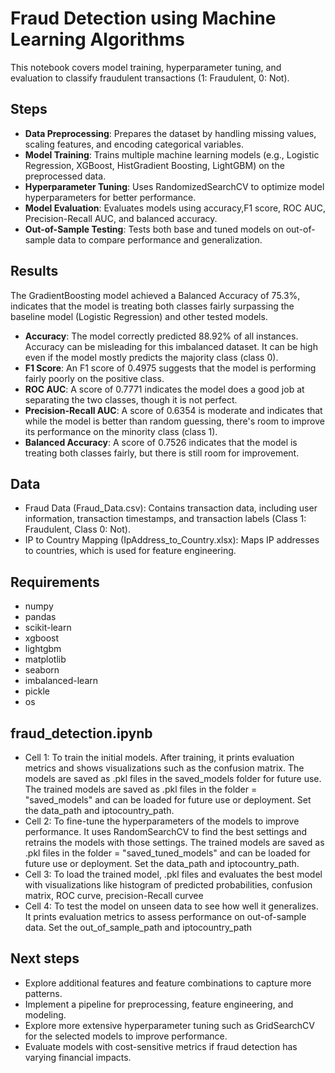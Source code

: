 # Fraud Detection using Machine Learning Algorithms

This notebook covers model training, hyperparameter tuning, and evaluation to classify fraudulent transactions (1: Fraudulent, 0: Not).

## Steps
- **Data Preprocessing**: Prepares the dataset by handling missing values, scaling features, and encoding categorical variables.
- **Model Training**: Trains multiple machine learning models (e.g., Logistic Regression, XGBoost, HistGradient Boosting, LightGBM) on the preprocessed data.
- **Hyperparameter Tuning**: Uses RandomizedSearchCV to optimize model hyperparameters for better performance.
- **Model Evaluation**: Evaluates models using accuracy,F1 score, ROC AUC, Precision-Recall AUC, and balanced accuracy.
- **Out-of-Sample Testing**: Tests both base and tuned models on out-of-sample data to compare performance and generalization.

## Results
The GradientBoosting model achieved a Balanced Accuracy of 75.3%, indicates that the model is treating both classes fairly surpassing the baseline model (Logistic Regression) and other tested models. 

- **Accuracy**: The model correctly predicted 88.92% of all instances. Accuracy can be misleading for this imbalanced dataset. It can be high even if the model mostly predicts the majority class (class 0). 
- **F1 Score**: An F1 score of 0.4975 suggests that the model is performing fairly poorly on the positive class. 
- **ROC AUC**: A score of 0.7771 indicates the model does a good job at separating the two classes, though it is not perfect.
- **Precision-Recall AUC**: A score of 0.6354 is moderate and indicates that while the model is better than random guessing, there's room to improve its performance on the minority class (class 1).
- **Balanced Accuracy**: A score of 0.7526 indicates that the model is treating both classes fairly, but there is still room for improvement.

## Data
- Fraud Data (Fraud_Data.csv): Contains transaction data, including user information, transaction timestamps, and transaction labels (Class 1: Fraudulent, Class 0: Not).
- IP to Country Mapping (IpAddress_to_Country.xlsx): Maps IP addresses to countries, which is used for feature engineering.

## Requirements
- numpy
- pandas
- scikit-learn
- xgboost
- lightgbm
- matplotlib
- seaborn
- imbalanced-learn
- pickle
- os

## fraud_detection.ipynb
- Cell 1: To train the initial models. After training, it prints evaluation metrics and shows visualizations such as the confusion matrix.
  The models are saved as .pkl files in the saved_models folder for future use.
  The trained models are saved as .pkl files in the folder = "saved_models" and can be loaded for future use or deployment. Set the data_path and iptocountry_path.
- Cell 2: To fine-tune the hyperparameters of the models to improve performance. It uses RandomSearchCV to find the best settings and retrains the models with those settings.
  The trained models are saved as .pkl files in the folder = "saved_tuned_models" and can be loaded for future use or deployment. Set the data_path and iptocountry_path.
- Cell 3: To load the trained model, .pkl files and evaluates the best model with visualizations like histogram of predicted probabilities, confusion matrix, ROC curve, precision-Recall curvee
- Cell 4: To test the model on unseen data to see how well it generalizes. It prints evaluation metrics to assess performance on out-of-sample data.
  Set the out_of_sample_path and iptocountry_path

## Next steps
- Explore additional features and feature combinations to capture more patterns.
- Implement a pipeline for preprocessing, feature engineering, and modeling.
- Explore more extensive hyperparameter tuning such as GridSearchCV for the selected models to improve performance.
- Evaluate models with cost-sensitive metrics if fraud detection has varying financial impacts.
